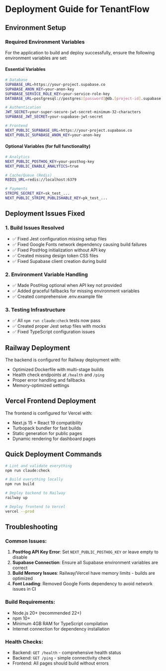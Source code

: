 # Deployment Guide for TenantFlow

## Environment Setup

### Required Environment Variables

For the application to build and deploy successfully, ensure the following environment variables are set:

#### Essential Variables
```bash
# Database
SUPABASE_URL=https://your-project.supabase.co
SUPABASE_ANON_KEY=your-anon-key
SUPABASE_SERVICE_ROLE_KEY=your-service-role-key
DATABASE_URL=postgresql://postgres:[password]@db.[project-id].supabase.co:5432/postgres

# Authentication
JWT_SECRET=your-super-secure-jwt-secret-minimum-32-characters
SUPABASE_JWT_SECRET=your-supabase-jwt-secret

# Frontend
NEXT_PUBLIC_SUPABASE_URL=https://your-project.supabase.co
NEXT_PUBLIC_SUPABASE_ANON_KEY=your-anon-key
```

#### Optional Variables (for full functionality)
```bash
# Analytics
NEXT_PUBLIC_POSTHOG_KEY=your-posthog-key
NEXT_PUBLIC_ENABLE_ANALYTICS=true

# Cache/Queue (Redis)
REDIS_URL=redis://localhost:6379

# Payments
STRIPE_SECRET_KEY=sk_test_...
NEXT_PUBLIC_STRIPE_PUBLISHABLE_KEY=pk_test_...
```

## Deployment Issues Fixed

### 1. Build Issues Resolved
- ✅ Fixed Jest configuration missing setup files
- ✅ Fixed Google Fonts network dependency causing build failures
- ✅ Fixed PostHog initialization without API key
- ✅ Created missing design token CSS files
- ✅ Fixed Supabase client creation during build

### 2. Environment Variable Handling
- ✅ Made PostHog optional when API key not provided
- ✅ Added graceful fallbacks for missing environment variables
- ✅ Created comprehensive .env.example file

### 3. Testing Infrastructure
- ✅ All `npm run claude:check` tests now pass
- ✅ Created proper Jest setup files with mocks
- ✅ Fixed TypeScript configuration issues

## Railway Deployment

The backend is configured for Railway deployment with:
- Optimized Dockerfile with multi-stage builds
- Health check endpoints at `/health` and `/ping`
- Proper error handling and fallbacks
- Memory-optimized settings

## Vercel Frontend Deployment

The frontend is configured for Vercel with:
- Next.js 15 + React 19 compatibility
- Turbopack bundler for fast builds
- Static generation for public pages
- Dynamic rendering for dashboard pages

## Quick Deployment Commands

```bash
# Lint and validate everything
npm run claude:check

# Build everything locally
npm run build

# Deploy backend to Railway
railway up

# Deploy frontend to Vercel
vercel --prod
```

## Troubleshooting

### Common Issues:
1. **PostHog API Key Error**: Set `NEXT_PUBLIC_POSTHOG_KEY` or leave empty to disable
2. **Supabase Connection**: Ensure all Supabase environment variables are correct
3. **Build Memory Issues**: Railway/Vercel have memory limits - builds are optimized
4. **Font Loading**: Removed Google Fonts dependency to avoid network issues in CI

### Build Requirements:
- Node.js 20+ (recommended 22+)
- npm 10+
- Minimum 4GB RAM for TypeScript compilation
- Internet connection for dependency installation

### Health Checks:
- Backend: `GET /health` - comprehensive health status
- Backend: `GET /ping` - simple connectivity check
- Frontend: All pages should build without errors